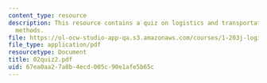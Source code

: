 ```yaml
---
content_type: resource
description: This resource contains a quiz on logistics and transportation planning
  methods.
file: https://ol-ocw-studio-app-qa.s3.amazonaws.com/courses/1-203j-logistical-and-transportation-planning-methods-fall-2006/67ea0aa27a8b4ecd005c90e1afe5b65c_02quiz2.pdf
file_type: application/pdf
resourcetype: Document
title: 02quiz2.pdf
uid: 67ea0aa2-7a8b-4ecd-005c-90e1afe5b65c
---
```

